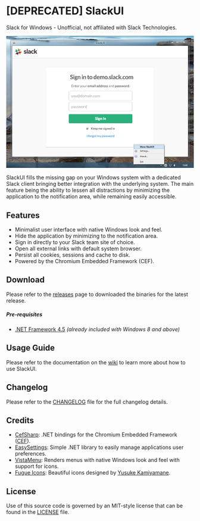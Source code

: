 # [DEPRECATED] SlackUI

Slack for Windows - Unofficial, not affiliated with Slack Technologies.

![SlackUI User Interface](https://github.com/rfgamaral/SlackUI/blob/master/Screenshots/slack-signin-screen.jpg)

SlackUI fills the missing gap on your Windows system with a dedicated Slack client bringing better integration with the underlying system. The main feature being the ability to lessen all distractions by minimizing the application to the notification area, while remaining easily accessible.

## Features

 - Minimalist user interface with native Windows look and feel.
 - Hide the application by minimizing to the notification area.
 - Sign in directly to your Slack team site of choice.
 - Open all external links with default system browser.
 - Persist all cookies, sessions and cache to disk.
 - Powered by the Chromium Embedded Framework (CEF).

## Download

Please refer to the [releases](https://github.com/rfgamaral/SlackUI/releases) page to downloaded the binaries for the latest release.

##### Pre-requisites

 - [.NET Framework 4.5](http://www.microsoft.com/en-us/download/details.aspx?id=42643) _(already included with Windows 8 and above)_

## Usage Guide

Please refer to the documentation on the [wiki](https://github.com/rfgamaral/SlackUI/wiki) to learn more about how to use SlackUI.

## Changelog

Please refer to the [CHANGELOG](CHANGELOG.md) file for the full changelog details.

## Credits

 - [CefSharp](https://github.com/cefsharp/CefSharp): .NET bindings for the Chromium Embedded Framework ([CEF](https://code.google.com/p/chromiumembedded)).
 - [EasySettings](https://github.com/rfgamaral/EasySettings): Simple .NET library to easily manage applications user preferences.
 - [VistaMenu](http://wyday.com/vistamenu): Renders menus with native Windows look and feel with support for icons.
 - [Fugue Icons](https://github.com/yusukekamiyamane/fugue-icons): Beautiful icons designed by [Yusuke Kamiyamane](http://p.yusukekamiyamane.com).

## License

Use of this source code is governed by an MIT-style license that can be found in the [LICENSE](LICENSE) file.
